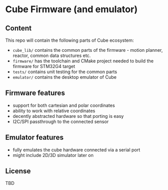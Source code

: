 # Cube Firmware (and emulator)

## Content
This repo will contain the following parts of Cube ecosystem:
- `cube_lib/` contains the common parts of the firmware - motion planner, reactor, common data structures etc.
- `firmware/` has the toolchain and CMake project needed to build the firmware for STM32G4 target
- `tests/` contains unit testing for the common parts
- `emulator/` contains the desktop emulator of Cube

## Firmware features
- support for both cartesian and polar coordinates
- ability to work with relative coordinates
- decently abstracted hardware so that porting is easy
- I2C/SPI passthrough to the connected sensor

## Emulator features
- fully emulates the cube hardware connected via a serial port
- might include 2D/3D simulator later on

## License

TBD